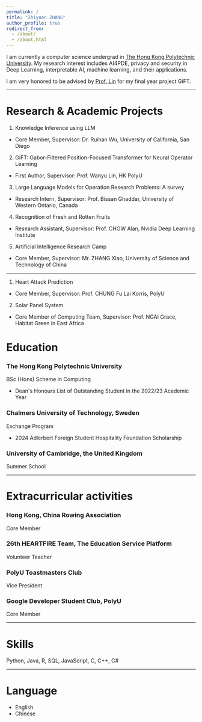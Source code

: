 ```yaml
---
permalink: /
title: "Zhiyuan ZHANG"
author_profile: true
redirect_from: 
  - /about/
  - /about.html
---
```


I am currently a computer science undergrad in [The Hong Kong Polytechnic University](https://www.polyu.edu.hk/). My research interest includes AI4PDE, privacy and security in Deep Learning, interpretable AI, machine learning, and their applications.

I am very honored to be advised by [Prof. Lin](https://wanyu-lin.github.io/) for my final year project GiFT.

---

# Research & Academic Projects
1. Knowledge Inference using LLM 	
- Core Member, Supervisor: Dr. Ruihan Wu, University of California, San Diego

2. GiFT: Gabor-Filtered Position-Focused Transformer for Neural Operator Learning      
- First Author, Supervisor: Prof. Wanyu Lin, HK PolyU 

3. Large Language Models for Operation Research Problems: A survey                              
- Research Intern, Supervisor: Prof. Bissan Ghaddar, University of Western Ontario, Canada


4. Recognition of Fresh and Rotten Fruits                                                                                      
- Research Assistant, Supervisor: Prof. CHOW Alan, Nvidia Deep Learning Institute	


5. Artificial Intelligence Research Camp                                                                             
- Core Member, Supervisor: Mr. ZHANG Xiao, University of Science and Technology of China	 

---

1. Heart Attack Prediction 					                                               
- Core Member, Supervisor: Prof. CHUNG Fu Lai Korris, PolyU 	

2. Solar Panel System                                                                                                    
- Core Member of Computing Team, Supervisor: Prof. NGAI Grace, Habitat Green in East Africa

# Education
### The Hong Kong Polytechnic University
BSc (Hons) Scheme in Computing
- Dean's Honours List of Outstanding Student in the 2022/23 Academic Year

### Chalmers University of Technology, Sweden   
Exchange Program
- 2024 Adlerbert Foreign Student Hospitality Foundation Scholarship

### University of Cambridge, the United Kingdom
Summer School


---

# Extracurricular activities
### Hong Kong, China Rowing Association                                                                                              
Core Member 

### 26th HEARTFIRE Team, The Education Service Platform
Volunteer Teacher

### PolyU Toastmasters Club
Vice President 

### Google Developer Student Club, PolyU                                                                                      
Core Member 

---

# Skills
Python, Java, R, SQL, JavaScript, C, C++, C#

---

# Language
- English 
- Chinese


